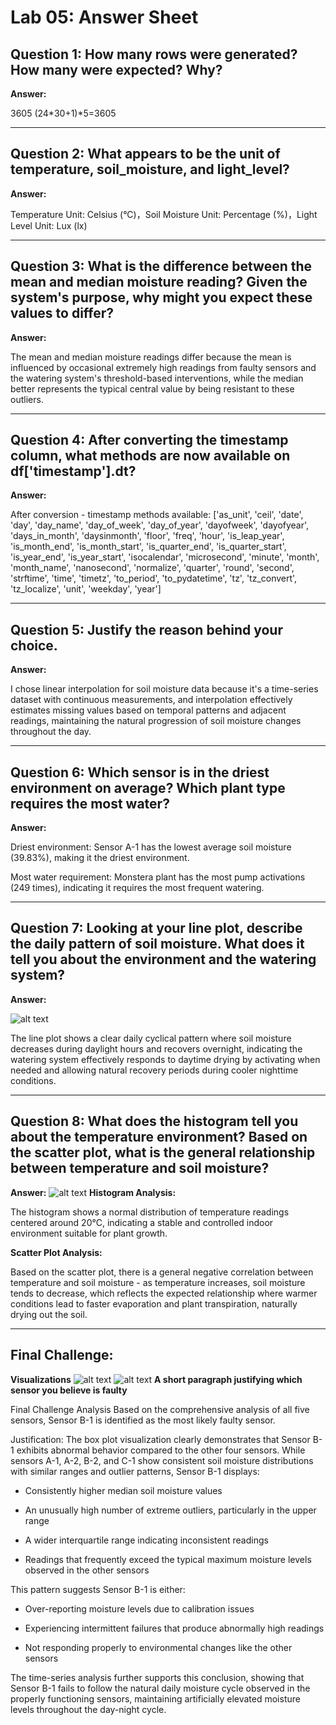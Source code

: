 # Lab 05: Answer Sheet

## Question 1: How many rows were generated? How many were expected? Why?


**Answer:** 

3605 (24*30+1)*5=3605

---

## Question 2: What appears to be the unit of temperature, soil_moisture, and light_level?

**Answer:**

Temperature Unit: Celsius (°C)，Soil Moisture Unit: Percentage (%)，Light Level Unit: Lux (lx)

---

## Question 3: What is the difference between the mean and median moisture reading? Given the system's purpose, why might you expect these values to differ?

**Answer:** 

The mean and median moisture readings differ because the mean is influenced by occasional extremely high readings from faulty sensors and the watering system's threshold-based interventions, while the median better represents the typical central value by being resistant to these outliers.

---

## Question 4: After converting the timestamp column, what methods are now available on df['timestamp'].dt?

**Answer:**

After conversion - timestamp methods available:
['as_unit', 'ceil', 'date', 'day', 'day_name', 'day_of_week', 'day_of_year', 'dayofweek', 'dayofyear', 'days_in_month', 'daysinmonth', 'floor', 'freq', 'hour', 'is_leap_year', 'is_month_end', 'is_month_start', 'is_quarter_end', 'is_quarter_start', 'is_year_end', 'is_year_start', 'isocalendar', 'microsecond', 'minute', 'month', 'month_name', 'nanosecond', 'normalize', 'quarter', 'round', 'second', 'strftime', 'time', 'timetz', 'to_period', 'to_pydatetime', 'tz', 'tz_convert', 'tz_localize', 'unit', 'weekday', 'year']

---

## Question 5: Justify the reason behind your choice.

**Answer:**

I chose linear interpolation for soil moisture data because it's a time-series dataset with continuous measurements, and interpolation effectively estimates missing values based on temporal patterns and adjacent readings, maintaining the natural progression of soil moisture changes throughout the day.

---

## Question 6: Which sensor is in the driest environment on average? Which plant type requires the most water?

**Answer:**

Driest environment: Sensor A-1 has the lowest average soil moisture (39.83%), making it the driest environment.

Most water requirement: Monstera plant has the most pump activations (249 times), indicating it requires the most frequent watering.

---

## Question 7: Looking at your line plot, describe the daily pattern of soil moisture. What does it tell you about the environment and the watering system?

**Answer:**

![alt text](image.png)

The line plot shows a clear daily cyclical pattern where soil moisture decreases during daylight hours and recovers overnight, indicating the watering system effectively responds to daytime drying by activating when needed and allowing natural recovery periods during cooler nighttime conditions.

---

## Question 8: What does the histogram tell you about the temperature environment? Based on the scatter plot, what is the general relationship between temperature and soil moisture?

**Answer:**
![alt text](plots/exercise3_3_subplots.png)
**Histogram Analysis:**

The histogram shows a normal distribution of temperature readings centered around 20°C, indicating a stable and controlled indoor environment suitable for plant growth.

**Scatter Plot Analysis:**

Based on the scatter plot, there is a general negative correlation between temperature and soil moisture - as temperature increases, soil moisture tends to decrease, which reflects the expected relationship where warmer conditions lead to faster evaporation and plant transpiration, naturally drying out the soil.

---

## Final Challenge: 

**Visualizations**
![alt text](image-1.png)
![alt text](image-2.png)
**A short paragraph justifying which sensor you believe is faulty**

Final Challenge Analysis
Based on the comprehensive analysis of all five sensors, Sensor B-1 is identified as the most likely faulty sensor.

Justification:
The box plot visualization clearly demonstrates that Sensor B-1 exhibits abnormal behavior compared to the other four sensors. While sensors A-1, A-2, B-2, and C-1 show consistent soil moisture distributions with similar ranges and outlier patterns, Sensor B-1 displays:

- Consistently higher median soil moisture values

- An unusually high number of extreme outliers, particularly in the upper range

- A wider interquartile range indicating inconsistent readings

- Readings that frequently exceed the typical maximum moisture levels observed in the other sensors

This pattern suggests Sensor B-1 is either:

- Over-reporting moisture levels due to calibration issues

- Experiencing intermittent failures that produce abnormally high readings

- Not responding properly to environmental changes like the other sensors

The time-series analysis further supports this conclusion, showing that Sensor B-1 fails to follow the natural daily moisture cycle observed in the properly functioning sensors, maintaining artificially elevated moisture levels throughout the day-night cycle.